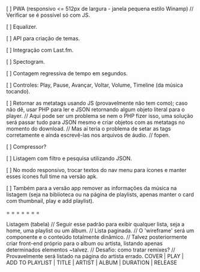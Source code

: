 [ ] PWA (responsivo <= 512px de largura - janela pequena estilo Winamp) // Verificar se é possível só com JS.

[ ] Equalizer.

[ ] API para criação de temas.

[ ] Integração com Last.fm.

[ ] Spectogram.

[ ] Contagem regressiva de tempo em segundos.

[ ] Controles: Play, Pause, Avançar, Voltar, Volume, Timeline (da música tocando).

[ ] Retornar as metatags usando JS (provavelmente não tem como); caso não dê, usar PHP para ler e JSON retornando algum objeto literal para o player.
// Aqui pode ser um problema se nem o PHP fizer isso, uma solução será passar tudo para JSON mesmo e criar objetos com as metatags no momento do download.
// Mas aí teria o problema de setar as tags corretamente e ainda escrevê-las nos arquivos de áudio.
// fopen.

[ ] Compressor?

[ ] Listagem com filtro e pesquisa utilizando JSON.

[ ] No modo responsivo, trocar textos do nav menu para ícones e manter esses ícones full time na versão apk.

[ ] Também para a versão app remover as informações da música na listagem (seja na biblioteca ou na página de playlists, apenas manter o card com thumbnail, play e add playlist).

= = = = = = =

Listagem (tabela)
// Seguir esse padrão para exibir qualquer lista, seja a home, uma playlist ou um álbum.
// Lista paginada.
// O 'wireframe' será um componente e o conteúdo totalmente dinâmico.
// Talvez posteriormente criar front-end próprio para o album ou artista, listando apenas determinados elementos ~talvez.
// Desafio: como tratar remixes? // Provavelmente será listado na página do artista errado.
COVER | PLAY | ADD TO PLAYLIST | TITLE | ARTIST | ALBUM | DURATION | RELEASE
